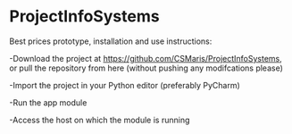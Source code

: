 # ProjectInfoSystems
Best prices prototype, installation and use instructions:

-Download the project at https://github.com/CSMaris/ProjectInfoSystems, or pull the repository from here (without pushing any modifcations please)

-Import the project in your Python editor (preferably PyCharm)

-Run the app module

-Access the host on which the module is running
